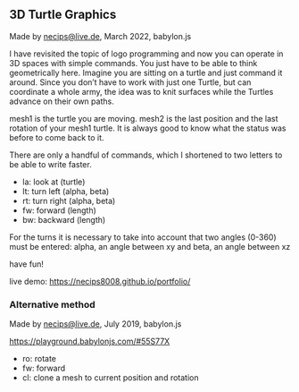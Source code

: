 ## 3D Turtle Graphics
Made by necips@live.de, March 2022, babylon.js

I have revisited the topic of logo programming and now you can operate in 3D spaces with simple commands. 
You just have to be able to think geometrically here. Imagine you are sitting on a turtle and just command it around.
Since you don’t have to work with just one Turtle, but can coordinate a whole army, the idea was to knit surfaces while the Turtles advance on their own paths.

mesh1 is the turtle you are moving. mesh2 is the last position and the last rotation of your mesh1 turtle. It is always good to know what the status was before to come back to it.

There are only a handful of commands, which I shortened to two letters to be able to write faster.

- la: look at (turtle)
- lt: turn left (alpha, beta)
- rt: turn right (alpha, beta)
- fw: forward (length)
- bw: backward (length)

For the turns it is necessary to take into account that two angles (0-360) must be entered: alpha, an angle between xy and beta, an angle between xz

have fun!


live demo: https://necips8008.github.io/portfolio/


### Alternative method
Made by necips@live.de, July 2019, babylon.js

https://playground.babylonjs.com/#55S77X

- ro: rotate
- fw: forward
- cl: clone a mesh to current position and rotation
